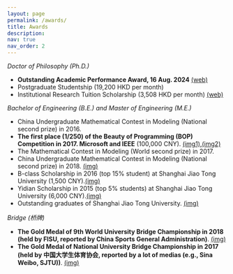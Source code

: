 ```yaml
---
layout: page
permalink: /awards/
title: Awards
description:
nav: true
nav_order: 2
---
```

*Doctor of Philosophy (Ph.D.)*
- **Outstanding Academic Performance Award, 16 Aug. 2024** [(web)](https://scholars.cityu.edu.hk/en/persons/xiaoyuan-zhang(6672c5c3-987f-4d60-9a38-e0ce376b9803)/prizes.html)
- Postgraduate Studentship (19,200 HKD per month)
- Institutional Research Tuition Scholarship (3,508 HKD per month) [(web)](https://scholars.cityu.edu.hk/en/prizes/institutional-research-tuition-scholarship(0d4d6e37-227e-4ead-a389-17b573efeb97).html)

*Bachelor of Engineering (B.E.) and Master of Engineering (M.E.)*
- China Undergraduate Mathematical Contest in Modeling (National second prize) in 2016.
- **The first place (1/250) of the Beauty of Programming (BOP) Competition in 2017. Microsoft and IEEE** (100,000 CNY). [(img1)](https://xzhang2523.github.io/assets/img/Certificate/program/14.jpg),[(img2)](https://xzhang2523.github.io/assets/img/Certificate/program/15.jpg) 
- The Mathematical Contest in Modeling (World second prize) in 2017.
- China Undergraduate Mathematical Contest in Modeling (National second prize) in 2018. [(img)](https://xzhang2523.github.io/assets/img/Certificate/modelling/18.jpg)
- B-class Scholarship in 2016 (top 15% student) at Shanghai Jiao Tong University (1,500 CNY).[(img)](https://xzhang2523.github.io/assets/img/Certificate/school/11.jpg)
- Yidian Scholarship in 2015  (top 5% students) at Shanghai Jiao Tong University (6,000 CNY).[(img)](https://xzhang2523.github.io/assets/img/Certificate/school/10.jpg)
- Outstanding graduates of Shanghai Jiao Tong University. [(img)](https://xzhang2523.github.io/assets/img/Certificate/school/12.jpg)

*Bridge (桥牌)*
- **The Gold Medal of 9th World University Bridge Championship in 2018 (held by FISU, reported by China Sports General Administration)**. [(img)](https://xzhang2523.github.io/assets/img/Certificate/bridge/8.jpg)
- **The Gold Medal of National University Bridge Championship in 2017 (held by 中国大学生体育协会, reported by a lot of medias (e.g., Sina Weibo, SJTU))**. [(img)](https://xzhang2523.github.io/assets/img/Certificate/bridge/6.jpg)